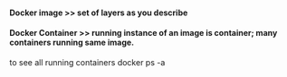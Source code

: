 
#### Docker image >> set of layers as you describe
#### Docker Container >> running instance of an image is container; many containers running same image.

to see all running containers
       docker ps -a

